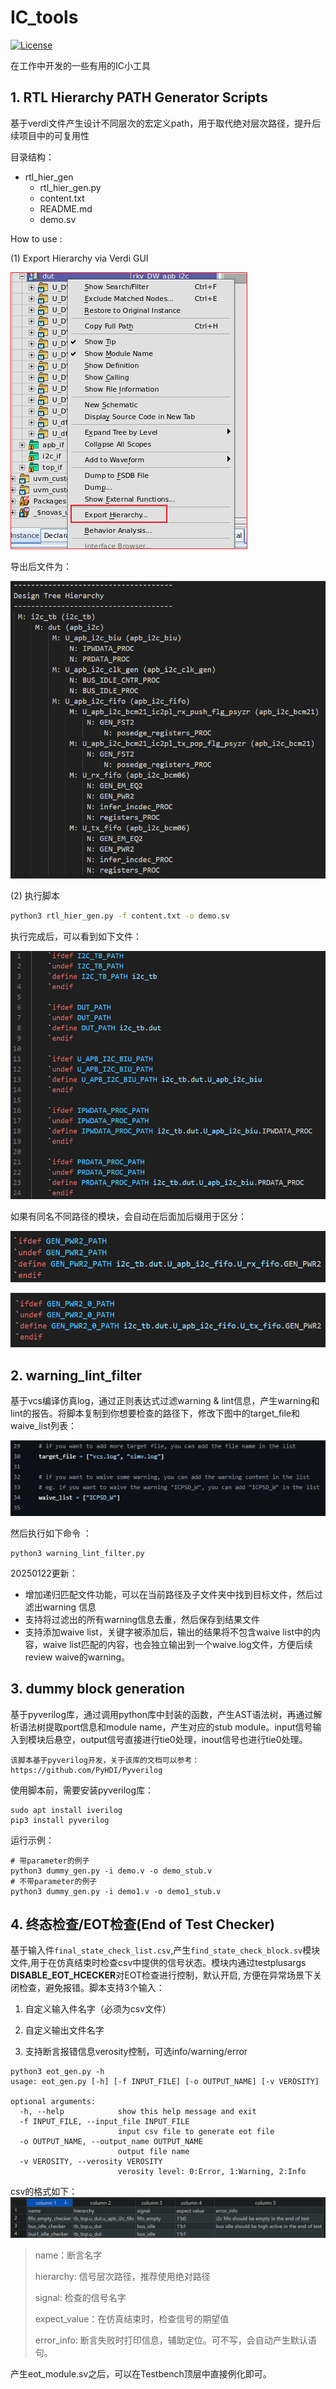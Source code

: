 # IC_tools

[![License](https://img.shields.io/badge/License-Apache%202.0-blue.svg)](https://opensource.org/licenses/Apache-2.0)

在工作中开发的一些有用的IC小工具

## 1. RTL Hierarchy PATH Generator Scripts

基于verdi文件产生设计不同层次的宏定义path，用于取代绝对层次路径，提升后续项目中的可复用性

目录结构：

- rtl_hier_gen
  - rtl_hier_gen.py
  - content.txt
  - README.md
  - demo.sv

How to use :

(1) Export Hierarchy via Verdi GUI

![image-20241211005723000](.assets/Figure_001)

导出后文件为：

![image-20241211010326953](.assets/Figure_002)

(2) 执行脚本

```bash
python3 rtl_hier_gen.py -f content.txt -o demo.sv
```

执行完成后，可以看到如下文件：

![image-20241211011017033](.assets/Figure_003)

如果有同名不同路径的模块，会自动在后面加后缀用于区分：

![image-20241211011517988](.assets/image-20241211011517988.png)

![image-20241211011547438](.assets/image-20241211011547438.png)

## 2. warning_lint_filter

基于vcs编译仿真log，通过正则表达式过滤warning & lint信息，产生warning和lint的报告。将脚本复制到你想要检查的路径下，修改下图中的target_file和waive_list列表：

![image-20250122000756660](./.assets/image-20250122000756660.png)

然后执行如下命令 ：

```
python3 warning_lint_filter.py 
```

20250122更新：

- 增加递归匹配文件功能，可以在当前路径及子文件夹中找到目标文件，然后过滤出warning 信息
- 支持将过滤出的所有warning信息去重，然后保存到结果文件
- 支持添加waive list，关键字被添加后，输出的结果将不包含waive list中的内容，waive list匹配的内容，也会独立输出到一个waive.log文件，方便后续review waive的warning。

## 3. dummy block generation

基于pyverilog库，通过调用python库中封装的函数，产生AST语法树，再通过解析语法树提取port信息和module name，产生对应的stub module。input信号输入到模块后悬空，output信号直接进行tie0处理，inout信号也进行tie0处理。

```
该脚本基于pyverilog开发，关于该库的文档可以参考：
https://github.com/PyHDI/Pyverilog
```

使用脚本前，需要安装pyverilog库：

```
sudo apt install iverilog
pip3 install pyverilog
```

运行示例：

```
# 带parameter的例子
python3 dummy_gen.py -i demo.v -o demo_stub.v
# 不带parameter的例子
python3 dummy_gen.py -i demo1.v -o demo1_stub.v
```

## 4. 终态检查/EOT检查(End of Test Checker)

基于输入件`final_state_check_list.csv`,产生`find_state_check_block.sv`模块文件,用于在仿真结束时检查csv中提供的信号状态。模块内通过testplusargs **DISABLE_EOT_HCECKER**对EOT检查进行控制，默认开启, 方便在异常场景下关闭检查，避免报错。脚本支持3个输入：

1. 自定义输入件名字（必须为csv文件）

2. 自定义输出文件名字

3. 支持断言报错信息verosity控制，可选info/warning/error


```
python3 eot_gen.py -h 
usage: eot_gen.py [-h] [-f INPUT_FILE] [-o OUTPUT_NAME] [-v VEROSITY]

optional arguments:
  -h, --help            show this help message and exit
  -f INPUT_FILE, --input_file INPUT_FILE
                        input csv file to generate eot file
  -o OUTPUT_NAME, --output_name OUTPUT_NAME
                        output file name
  -v VEROSITY, --verosity VEROSITY
                        verosity level: 0:Error, 1:Warning, 2:Info
```

csv的格式如下：
![image](./.assets/image.png)

> name：断言名字
> 
> hierarchy: 信号层次路径，推荐使用绝对路径
> 
> signal: 检查的信号名字
> 
> expect_value：在仿真结束时，检查信号的期望值
> 
> error_info: 断言失败时打印信息，辅助定位。可不写，会自动产生默认语句。

产生eot_module.sv之后，可以在Testbench顶层中直接例化即可。
